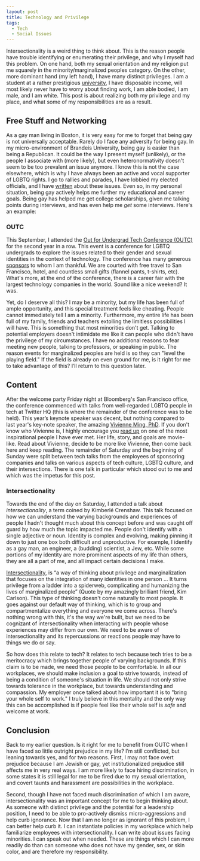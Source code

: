 ```yaml
---
layout: post
title: Technology and Privilege
tags:
  - Tech
  - Social Issues
---
```


Intersectionality is a weird thing to think about.  This is the reason people have trouble identifying or enumerating their privilege, and why I myself had this problem.  On one hand, both my sexual orientation and my religion put me squarely in the minority/marginalized peoples category.  On the other, more dominant hand (my left hand), I have many distinct privileges.   I am a student at a rather prestigious [university](http://www.brandeis.edu/), I have disposable income, will most likely never have to worry about finding work, I am able bodied, I am male, and I am white.  This post is about realizing both my privilege and my place, and what some of my responsibilities are as a result.

## Free Stuff and Networking
As a gay man living in Boston, it is very easy for me to forget that being gay is not universally acceptable.  Rarely do I face any adversity for being gay.  In my micro-environment of Brandeis University, being gay is easier than being a Republican.  It could be the way I present myself (unlikely), or the people I associate with (more likely), but even heteronormativity doesn't seem to be too prevalent an issue anymore.  I know this is not the case elsewhere, which is why I have always been an active and vocal supporter of LGBTQ rights.  I go to rallies and parades, I have lobbied my elected officials, and I have [written](http://sethrait.com/Unconscious-Bias-In-Gay-Dating-Culture.html) about these issues.  Even so, in my personal situation, being gay actively helps me further my educational and career goals.  Being gay has helped me get college scholarships, given me talking points during interviews, and has even help me *get* some interviews.  Here's an example:

### OUTC
This September, I attended the [Out for Undergrad Tech Conference (OUTC)](http://outforundergrad.org/tech/) for the second year in a row.  This event is a conference for LGBTQ undergrads to explore the issues related to their gender and sexual identities in the context of technology.  The conference has many generous [sponsors](http://outforundergrad.org/tech-employers) to whom I am thankful.  We are courted with free travel to San Francisco, hotel, and countless small gifts (flannel pants, t-shirts, etc). What's more, at the end of the conference, there is a career fair with  the largest technology companies in the world.  Sound like a nice weekend?  It was.

Yet, do I deserve all this?  I may be a minority, but my life has been full of ample opportunity, and this special treatment feels like cheating.  People cannot immediately tell I am a minority.  Furthermore, my entire life has been full of my family, friends and teachers extolling the limitless possibilities I will have.  This is something that most minorities don't get.  Talking to potential employers doesn't intimidate me like it can people who didn't have the privilege of my circumstances.  I have no additional reasons to fear meeting new people, talking to professors, or speaking in public.  The reason events for marginalized peoples are held is so they can "level the playing field."  If the field is already on even ground for me, is it right for me to take advantage of this?  I’ll return to this question later.

## Content
After the welcome party Friday night at Bloomberg's San Francisco office, the conference commenced with talks from well-regarded LGBTQ people in tech at Twitter HQ (this is where the remainder of the conference was to be held).  This year’s keynote speaker was decent, but nothing compared to last year's key-note speaker, the amazing [Vivienne Ming, PhD](http://www.vivienneming.com/).  If you don't know who Vivienne is, I highly encourage you [read up](http://www.huffingtonpost.com/2013/10/12/vivienne-ming-self-discovery-gender-transition_n_3998281.html) on one of the most inspirational people I have ever met.  Her life, story, and goals are movie-like.   Read about Vivienne, decide to be more like Vivienne, then come back here and keep reading.  The remainder of Saturday and the beginning of Sunday were split between tech talks from the employees of sponsoring companies and talks on various aspects of tech culture, LGBTQ culture, and their intersections.  There is one talk in particular which stood out to me and which was the impetus for this post.

### Intersectionality
Towards the end of the day on Saturday, I attended a talk about *intersectionality*, a term coined by Kimberlé Crenshaw.  This talk focused on how we can understand the varying backgrounds and experiences of people  I hadn't thought much about this concept before and was caught off guard by how much the topic impacted me.  People don't identify with a single adjective or noun.  Identity is complex and evolving, making pinning it down to just one box both difficult and unproductive.  For example, I identify as a gay man, an engineer, a (budding) scientist, a Jew, etc.  While some portions of my identity are more prominent aspects of my life than others, they are all a part of me, and all impact certain decisions I make.

[Intersectionality](http://socialdifference.columbia.edu/files/socialdiff/projects/Article__Mapping_the_Margins_by_Kimblere_Crenshaw.pdf), is “a way of thinking about privilege and marginalization that focuses on the integration of many identities in one person ... It turns privilege from a ladder into a spiderweb, complicating and humanizing the lives of marginalized people”  (Quote by my amazingly brilliant friend, Kim Carlson).  This type of thinking doesn't come naturally to most people.  It goes against our default way of thinking, which is to group and compartmentalize everything and everyone we come across.  There's nothing wrong with this, it's the way we're built, but we need to be cognizant of intersectionality when interacting with people whose experiences may differ from our own.   We need to be aware of intersectionality and its repercussions or reactions people may have to things we do or say.

So how does this relate to tech? It relates to tech because tech tries to be a meritocracy which brings together people of varying backgrounds.  If this claim is to be made, we need those people to be comfortable.  In all our workplaces, we should make inclusion a goal to strive towards, instead of being a condition of someone's situation in life.  We should not only strive towards tolerance in the workplace, but towards understanding and compassion. My employer once talked about how important it is to "bring your whole self to work."  I truly believe in this mentality and the only way this can be accomplished is if people feel like their whole self is *safe*  and welcome at work.

## Conclusion
Back to my earlier question.  Is it right for me to benefit from OUTC when I have faced so little outright prejudice in my life?  I’m still conflicted, but leaning towards yes, and for two reasons.  First, I may not face overt prejudice because I am Jewish or gay, yet institutionalized prejudice still affects me in very real ways.  I am more likely to face hiring discrimination, in some states it is still legal for me to be fired due to my sexual orientation, and covert taunts and harassment are possibilities in the workplace.

Second, though I have not faced much discrimination of which I am aware, intersectionality was an important concept for me to begin thinking about.  As someone with distinct privilege and the potential for a leadership position, I need to be able to pro-actively dismiss micro-aggressions and help curb ignorance.  Now that I am no longer as ignorant of this problem, I can better help curb it.  I can instantiate policies in my workplace which help familiarize employees with intersectionality.  I can write about issues facing minorities.  I can speak out when needed.  These are things which I can more readily do than can someone who does not have my gender, sex, or skin color, and are therefore my responsibility.
